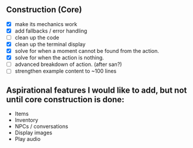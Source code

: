 
## Construction (Core)
- [X] make its mechanics work
- [X] add fallbacks / error handling
- [ ] clean up the code
- [X] clean up the terminal display
- [X] solve for when a moment cannot be found from the action.
- [X] solve for when the action is nothing.
- [ ] advanced breakdown of action. (after san?)
- [ ] strengthen example content to ~100 lines

## Aspirational features I would like to add, but not until core construction is done:
- Items
- Inventory
- NPCs / conversations
- Display images
- Play audio
